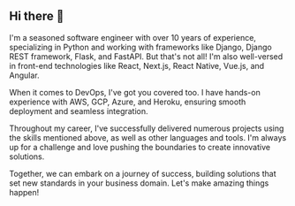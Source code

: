 ## Hi there 👋

<!--
**kyle-borbely/kyle-borbely** is a ✨ _special_ ✨ repository because its `README.md` (this file) appears on your GitHub profile.

Here are some ideas to get you started:

- 🔭 I’m currently working on ...
- 🌱 I’m currently learning ...
- 👯 I’m looking to collaborate on ...
- 🤔 I’m looking for help with ...
- 💬 Ask me about ...
- 📫 How to reach me: ...
- 😄 Pronouns: ...
- ⚡ Fun fact: ...
-->

I'm a seasoned software engineer with over 10 years of experience, specializing in Python and working with frameworks like Django, Django REST framework, Flask, and FastAPI. But that's not all! I'm also well-versed in front-end technologies like React, Next.js, React Native, Vue.js, and Angular.

When it comes to DevOps, I've got you covered too. I have hands-on experience with AWS, GCP, Azure, and Heroku, ensuring smooth deployment and seamless integration.

Throughout my career, I've successfully delivered numerous projects using the skills mentioned above, as well as other languages and tools. I'm always up for a challenge and love pushing the boundaries to create innovative solutions.

Together, we can embark on a journey of success, building solutions that set new standards in your business domain. Let's make amazing things happen!
